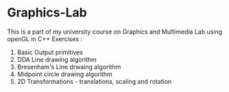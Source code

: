 # Graphics-Lab
This is a part of my university course on Graphics and Multimedia Lab using openGL in C++
Exercises :
  1. Basic Output primitives
  2. DDA Line drawing algorithm
  3. Bresenham's Line drwaing algorithm
  4. Midpoint circle drawing algorithm
  5. 2D Transformations - translations, scaling and rotation
